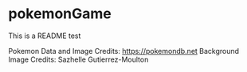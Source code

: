# pokemonGame
This is a README test

Pokemon Data and Image Credits: https://pokemondb.net
Background Image Credits: Sazhelle Gutierrez-Moulton
